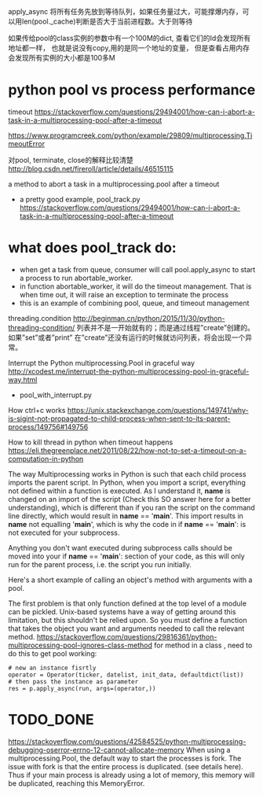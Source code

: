 apply_async 将所有任务先放到等待队列，如果任务量过大，可能撑爆内存，可以用len(pool._cache)判断是否大于当前进程数。大于则等待

如果传给pool的class实例的参数中有一个100M的dict, 查看它们的Id会发现所有地址都一样， 也就是说没有copy,用的是同一个地址的变量，
但是查看占用内存会发现所有实例的大小都是100多M

# python pool vs process performance

timeout
https://stackoverflow.com/questions/29494001/how-can-i-abort-a-task-in-a-multiprocessing-pool-after-a-timeout

https://www.programcreek.com/python/example/29809/multiprocessing.TimeoutError

对pool, terminate, close的解释比较清楚
http://blog.csdn.net/fireroll/article/details/46515115

a method to abort a task in a multiprocessing.pool after a timeout
- a pretty good example, pool_track.py
https://stackoverflow.com/questions/29494001/how-can-i-abort-a-task-in-a-multiprocessing-pool-after-a-timeout

# what does pool_track do:
- when get a task from queue, consumer will call pool.apply_async to start a process to run abortable_worker.
- in function abortable_worker, it will do the timeout management. That is when time out, it will raise an exception to terminate the process
- this is an example of combining pool, queue, and timeout management

threading.condition
http://beginman.cn/python/2015/11/30/python-threading-condition/
列表并不是一开始就有的；而是通过线程”create”创建的。如果”set”或者”print” 在”create”还没有运行的时候就访问列表，将会出现一个异常。

Interrupt the Python multiprocessing.Pool in graceful way
http://xcodest.me/interrupt-the-python-multiprocessing-pool-in-graceful-way.html
- pool_with_interrupt.py

How ctrl+c works
https://unix.stackexchange.com/questions/149741/why-is-sigint-not-propagated-to-child-process-when-sent-to-its-parent-process/149756#149756

How to kill thread in python when timeout happens
https://eli.thegreenplace.net/2011/08/22/how-not-to-set-a-timeout-on-a-computation-in-python



The way Multiprocessing works in Python is such that each child process imports the parent script. In Python, when you import a script, everything not defined within a function is executed. As I understand it, __name__ is changed on an import of the script (Check this SO answer here for a better understanding), which is different than if you ran the script on the command line directly, which would result in __name__ == '__main__'. This import results in __name__ not equalling '__main__', which is why the code in if __name__ == '__main__': is not executed for your subprocess.

Anything you don't want executed during subprocess calls should be moved into your if __name__ == '__main__': section of your code, as this will only run for the parent process, i.e. the script you run initially.



Here's a short example of calling an object's method with arguments with a pool.

The first problem is that only function defined at the top level of a module can be pickled.
Unix-based systems have a way of getting around this limitation, but this shouldn't be relied upon.
So you must define a function that takes the object you want and arguments needed to call the relevant method.
https://stackoverflow.com/questions/29816361/python-multiprocessing-pool-ignores-class-method
for method in a class , need to do this to get pool working:
```
# new an instance fisrtly
operator = Operator(ticker, datelist, init_data, defaultdict(list))
# then pass the instance as parameter
res = p.apply_async(run, args=(operator,))
```

# TODO_DONE
https://stackoverflow.com/questions/42584525/python-multiprocessing-debugging-oserror-errno-12-cannot-allocate-memory
When using a multiprocessing.Pool, the default way to start the processes is fork. The issue with fork is that the entire process is duplicated. (see details here). Thus if your main process is already using a lot of memory, this memory will be duplicated, reaching this MemoryError.